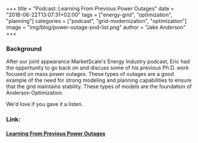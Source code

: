 +++
title = "Podcast: Learning From Previous Power Outages"
date = "2018-06-22T13:07:31+02:00"
tags = ["energy-grid", "optimization", "planning"]
categories = ["podcast", "grid-modernization", "optimization"]
image = "img/blog/power-outage-pod-list.png"
author = "Jake Anderson"
+++

### Background

After our joint appearance MarketScale's Energy Industry podcast, Eric had the opportunity to go back on and discuss some of his previous Ph.D. work focused on mass power outages. These types of outages are a good example of the need for strong modeling and planning capabilities to ensure that the grid maintains stability. These types of models are the foundation of Anderson Optimization. 


We'd love if you gave it a listen. 




### Link:

#### [Learning From Previous Power Outages](https://marketscale.com/industries/energy/tbt-learning-previous-power-outages-eric-anderson-anderson-optimization/)

